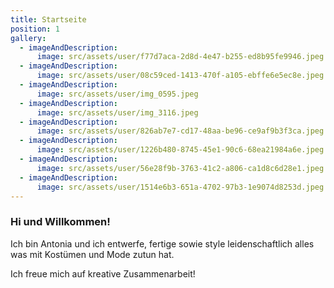 ```yaml
---
title: Startseite
position: 1
gallery:
  - imageAndDescription:
      image: src/assets/user/f77d7aca-2d8d-4e47-b255-ed8b95fe9946.jpeg
  - imageAndDescription:
      image: src/assets/user/08c59ced-1413-470f-a105-ebffe6e5ec8e.jpeg
  - imageAndDescription:
      image: src/assets/user/img_0595.jpeg
  - imageAndDescription:
      image: src/assets/user/img_3116.jpeg
  - imageAndDescription:
      image: src/assets/user/826ab7e7-cd17-48aa-be96-ce9af9b3f3ca.jpeg
  - imageAndDescription:
      image: src/assets/user/1226b480-8745-45e1-90c6-68ea21984a6e.jpeg
  - imageAndDescription:
      image: src/assets/user/56e28f9b-3763-41c2-a806-ca1d8c6d28e1.jpeg
  - imageAndDescription:
      image: src/assets/user/1514e6b3-651a-4702-97b3-1e9074d8253d.jpeg
---
```

### Hi und Willkommen!

Ich bin Antonia und ich entwerfe, fertige sowie style leidenschaftlich alles was mit Kostümen und Mode zutun hat.

Ich freue mich auf kreative Zusammenarbeit!
